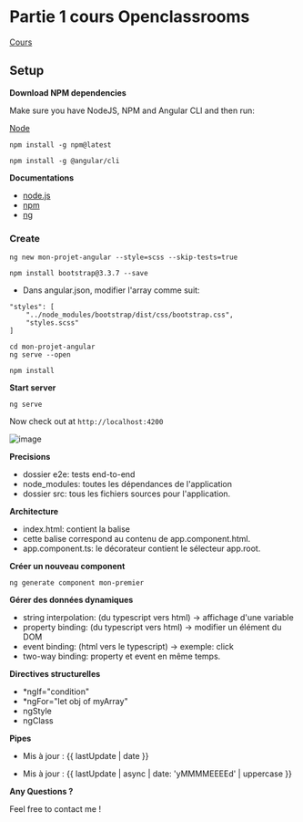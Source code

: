 # Partie 1 cours Openclassrooms

[Cours](https://openclassrooms.com/fr/courses/4668271-developpez-des-applications-web-avec-angular/5086918-installez-les-outils-et-creez-votre-projet)

## Setup

**Download NPM dependencies**

Make sure you have NodeJS, NPM and Angular CLI
and then run:

[Node](https://nodejs.org/en/download/)

```
npm install -g npm@latest
```

```
npm install -g @angular/cli
```

**Documentations**

* [node.js](https://nodejs.org/en/docs/)
* [npm](https://docs.npmjs.com/)
* [ng](https://cli.angular.io/)

### Create

```
ng new mon-projet-angular --style=scss --skip-tests=true
```

```
npm install bootstrap@3.3.7 --save
```

- Dans angular.json, modifier l'array comme suit:
```
"styles": [
    "../node_modules/bootstrap/dist/css/bootstrap.css",
    "styles.scss"
]
```

```
cd mon-projet-angular
ng serve --open
```

```
npm install
```

**Start server**

```
ng serve
```
Now check out at `http://localhost:4200`

![image](https://raw.githubusercontent.com/sergisergio/ANGULAR_Blog/master/angular.png)

**Precisions**

- dossier e2e: tests end-to-end
- node_modules: toutes les dépendances de l'application
- dossier src: tous les fichiers sources pour l'application.

**Architecture**

- index.html: contient la balise <app-root>
- cette balise correspond au contenu de app.component.html.
- app.component.ts: le décorateur contient le sélecteur app.root.

**Créer un nouveau component**

```
ng generate component mon-premier
```

**Gérer des données dynamiques**

- string interpolation: (du typescript vers html) -> affichage d'une variable
- property binding: (du typescript vers html) -> modifier un élément du DOM
- event binding: (html vers le typescript) -> exemple: click
- two-way binding: property et event en même temps.

**Directives structurelles**

- *ngIf="condition"
- *ngFor="let obj of myArray"
- ngStyle
- ngClass

**Pipes**

- <p>Mis à jour : {{ lastUpdate | date }}</p>
- <p>Mis à jour : {{ lastUpdate | async | date: 'yMMMMEEEEd' | uppercase }}</p>


**Any Questions ?**

Feel free to contact me !

